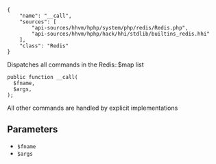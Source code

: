 ``` yamlmeta
{
    "name": "__call",
    "sources": [
        "api-sources/hhvm/hphp/system/php/redis/Redis.php",
        "api-sources/hhvm/hphp/hack/hhi/stdlib/builtins_redis.hhi"
    ],
    "class": "Redis"
}
```




Dispatches all commands in the Redis::$map list




``` Hack
public function __call(
  $fname,
  $args,
);
```




All other commands are handled by explicit implementations




## Parameters




+ ` $fname `
+ ` $args `
<!-- HHAPIDOC -->
